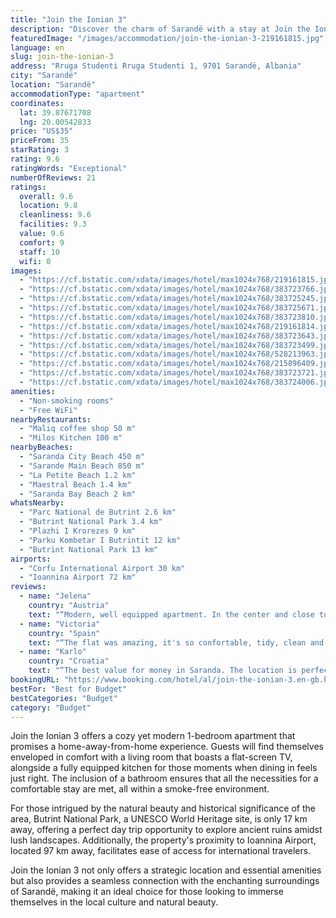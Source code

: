 ```yaml
---
title: "Join the Ionian 3"
description: "Discover the charm of Sarandë with a stay at Join the Ionian 3, a prime accommodation choice for travelers seeking both comfort and convenience."
featuredImage: "/images/accommodation/join-the-ionian-3-219161815.jpg"
language: en
slug: join-the-ionian-3
address: "Rruga Studenti Rruga Studenti 1, 9701 Sarandë, Albania"
city: "Sarandë"
location: "Sarandë"
accommodationType: "apartment"
coordinates:
  lat: 39.87671708
  lng: 20.00542833
price: "US$35"
priceFrom: 35
starRating: 3
rating: 9.6
ratingWords: "Exceptional"
numberOfReviews: 21
ratings:
  overall: 9.6
  location: 9.8
  cleanliness: 9.6
  facilities: 9.3
  value: 9.6
  comfort: 9
  staff: 10
  wifi: 0
images:
  - "https://cf.bstatic.com/xdata/images/hotel/max1024x768/219161815.jpg?k=b6b41eaba84620e1cdedd2c48e9336aa25a05ed16195ce82b0fc9073690c0f22&o=&hp=1"
  - "https://cf.bstatic.com/xdata/images/hotel/max1024x768/383723766.jpg?k=9a23b806a751a1d688ceed8f7c3fe875d582ccad7ccfaa055d9afe37eb555e44&o=&hp=1"
  - "https://cf.bstatic.com/xdata/images/hotel/max1024x768/383725245.jpg?k=4fce5fb041c57abd1445bf4cf23e7b28764f905e42a583c89673c8fa7b22d288&o=&hp=1"
  - "https://cf.bstatic.com/xdata/images/hotel/max1024x768/383725671.jpg?k=4a4c934702392d9bb45038c4839db13692b4302a8f399d7d9ada3b1aa6eeb091&o=&hp=1"
  - "https://cf.bstatic.com/xdata/images/hotel/max1024x768/383723810.jpg?k=6d5d0646ba8cc70b488c1667f20f29588802f61562e003f694cc3bc4b16929dd&o=&hp=1"
  - "https://cf.bstatic.com/xdata/images/hotel/max1024x768/219161814.jpg?k=e89dbfa5ddbb074e12f0fd15677e2c5bd9c50e27dfb25a554b987d1584c816f3&o=&hp=1"
  - "https://cf.bstatic.com/xdata/images/hotel/max1024x768/383723643.jpg?k=3474e2ace56b88cbd43976b549fff748cf8acc264ba57061c2e9b4e1a482f3fc&o=&hp=1"
  - "https://cf.bstatic.com/xdata/images/hotel/max1024x768/383723499.jpg?k=09bdb423530d28aa5198bb56502d5e55f5f8be45191c18d863b3bff70dd210a3&o=&hp=1"
  - "https://cf.bstatic.com/xdata/images/hotel/max1024x768/528213963.jpg?k=f0abd5147c7df58b229db25e672a53cca33acf6c46a67a21ba9a2b3060cb3223&o=&hp=1"
  - "https://cf.bstatic.com/xdata/images/hotel/max1024x768/215896409.jpg?k=ca145359c427099dea30c139b7a5d5e7394a0ab65e2adcb67a7b10521dbaabad&o=&hp=1"
  - "https://cf.bstatic.com/xdata/images/hotel/max1024x768/383723721.jpg?k=a4892126b237edf4d3189cf48a741f1e41e73567a96d40ad5c858107f0e27680&o=&hp=1"
  - "https://cf.bstatic.com/xdata/images/hotel/max1024x768/383724006.jpg?k=d7dcb5a663f32e54b99d41d8fed637ae4d498ac80d643ea21a2d624cbd708c2a&o=&hp=1"
amenities:
  - "Non-smoking rooms"
  - "Free WiFi"
nearbyRestaurants:
  - "Maliq coffee shop 50 m"
  - "Milos Kitchen 100 m"
nearbyBeaches:
  - "Saranda City Beach 450 m"
  - "Sarande Main Beach 850 m"
  - "La Petite Beach 1.2 km"
  - "Maestral Beach 1.4 km"
  - "Saranda Bay Beach 2 km"
whatsNearby:
  - "Parc National de Butrint 2.6 km"
  - "Butrint National Park 3.4 km"
  - "Plazhi I Krorezes 9 km"
  - "Parku Kombetar I Butrintit 12 km"
  - "Butrint National Park 13 km"
airports:
  - "Corfu International Airport 30 km"
  - "Ioannina Airport 72 km"
reviews:
  - name: "Jelena"
    country: "Austria"
    text: "“Modern, well equipped apartment. In the center and close to the beaches. So many shops, bakeries around. Great value for price that we payed. Thank you”"
  - name: "Victoria"
    country: "Spain"
    text: "“The flat was amazing, it's so confortable, tidy, clean and it's all furniture which you need on holidays Location was good as well, 10 minutes from the beach and the owners were so friendly and helpfull for everything. 10 to 10”"
  - name: "Karlo"
    country: "Croatia"
    text: "“The best value for money in Saranda. The location is perfect, apartment is small but everything what you need have inside. Almost everything is brand new. Also you can use kitchen utensils for cooking. The owner is great family which they can help...”"
bookingURL: "https://www.booking.com/hotel/al/join-the-ionian-3.en-gb.html?aid=8035640"
bestFor: "Best for Budget"
bestCategories: "Budget"
category: "Budget"
---
```


Join the Ionian 3 offers a cozy yet modern 1-bedroom apartment that promises a home-away-from-home experience. Guests will find themselves enveloped in comfort with a living room that boasts a flat-screen TV, alongside a fully equipped kitchen for those moments when dining in feels just right. The inclusion of a bathroom ensures that all the necessities for a comfortable stay are met, all within a smoke-free environment.

For those intrigued by the natural beauty and historical significance of the area, Butrint National Park, a UNESCO World Heritage site, is only 17 km away, offering a perfect day trip opportunity to explore ancient ruins amidst lush landscapes. Additionally, the property's proximity to Ioannina Airport, located 97 km away, facilitates ease of access for international travelers.

Join the Ionian 3 not only offers a strategic location and essential amenities but also provides a seamless connection with the enchanting surroundings of Sarandë, making it an ideal choice for those looking to immerse themselves in the local culture and natural beauty.